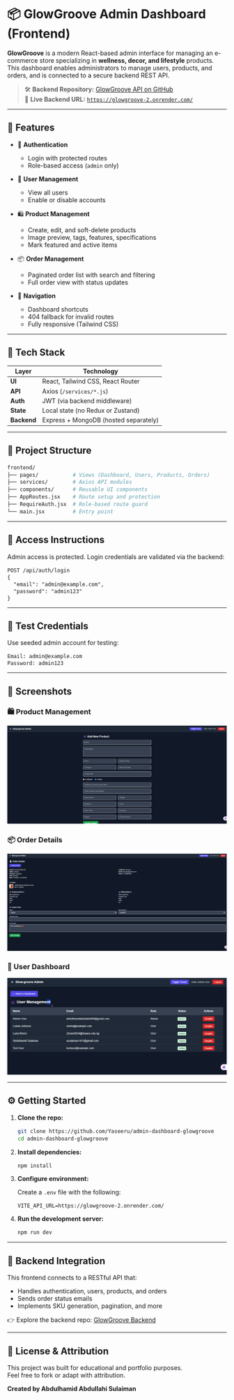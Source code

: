 # 📦 GlowGroove Admin Dashboard (Frontend)

**GlowGroove** is a modern React-based admin interface for managing an e-commerce store specializing in **wellness, decor, and lifestyle** products. This dashboard enables administrators to manage users, products, and orders, and is connected to a secure backend REST API.

> 🛠️ **Backend Repository:** [GlowGroove API on GitHub](https://github.com/Yaseeru/glowgroove)  
> 🔗 **Live Backend URL:** [`https://glowgroove-2.onrender.com/`](https://glowgroove-2.onrender.com/)

---

## 🚀 Features

- 🔐 **Authentication**
  - Login with protected routes
  - Role-based access (`admin` only)

- 👥 **User Management**
  - View all users
  - Enable or disable accounts

- 🛍️ **Product Management**
  - Create, edit, and soft-delete products
  - Image preview, tags, features, specifications
  - Mark featured and active items

- 📦 **Order Management**
  - Paginated order list with search and filtering
  - Full order view with status updates

- 🧭 **Navigation**
  - Dashboard shortcuts
  - 404 fallback for invalid routes
  - Fully responsive (Tailwind CSS)

---

## 🧱 Tech Stack

| Layer      | Technology                                 |
|------------|---------------------------------------------|
| **UI**     | React, Tailwind CSS, React Router           |
| **API**    | Axios (`/services/*.js`)                    |
| **Auth**   | JWT (via backend middleware)                |
| **State**  | Local state (no Redux or Zustand)           |
| **Backend**| Express + MongoDB (hosted separately)       |

---

## 📁 Project Structure

```bash
frontend/
├── pages/           # Views (Dashboard, Users, Products, Orders)
├── services/        # Axios API modules
├── components/      # Reusable UI components
├── AppRoutes.jsx    # Route setup and protection
├── RequireAuth.jsx  # Role-based route guard
└── main.jsx         # Entry point
```

---

## 🔐 Access Instructions

Admin access is protected. Login credentials are validated via the backend:

```http
POST /api/auth/login
{
  "email": "admin@example.com",
  "password": "admin123"
}
```

---

## 🧪 Test Credentials

Use seeded admin account for testing:

```
Email: admin@example.com  
Password: admin123
```

---

## 📸 Screenshots

### 🛍️ Product Management  
![Product Management Page](/screenshots/product-management.png)

### 📦 Order Details  
![Order Details View](/screenshots/order-details.png)

### 👥 User Dashboard  
![User Management](/screenshots/user-list.png)

---

## ⚙️ Getting Started

1. **Clone the repo:**

   ```bash
   git clone https://github.com/Yaseeru/admin-dashboard-glowgroove
   cd admin-dashboard-glowgroove
   ```

2. **Install dependencies:**

   ```bash
   npm install
   ```

3. **Configure environment:**

   Create a `.env` file with the following:

   ```env
   VITE_API_URL=https://glowgroove-2.onrender.com/
   ```

4. **Run the development server:**

   ```bash
   npm run dev
   ```

---

## 🔗 Backend Integration

This frontend connects to a RESTful API that:

- Handles authentication, users, products, and orders
- Sends order status emails
- Implements SKU generation, pagination, and more

👉 Explore the backend repo: [GlowGroove Backend](https://github.com/Yaseeru/glowgroove)

---

## 📜 License & Attribution

This project was built for educational and portfolio purposes.  
Feel free to fork or adapt with attribution.

**Created by Abdulhamid Abdullahi Sulaiman**
